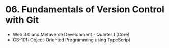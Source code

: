# 06. Fundamentals of Version Control with Git

- Web 3.0 and Metaverse Development - Quarter I (Core)
- CS-101: Object-Oriented Programming using TypeScript
